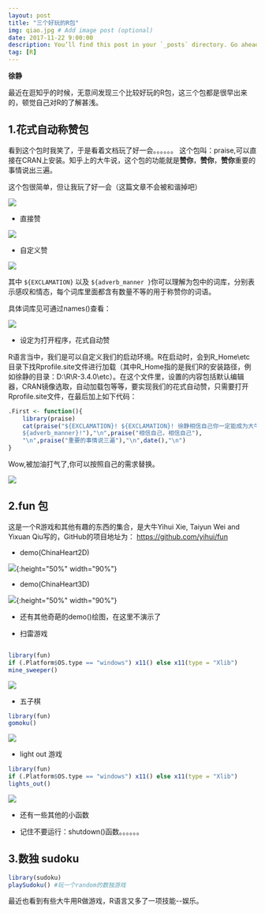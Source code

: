 ```yaml
---
layout: post
title: "三个好玩的R包"
img: qiao.jpg # Add image post (optional)
date: 2017-11-22 9:00:00 
description: You’ll find this post in your `_posts` directory. Go ahead and edit it and re-build the site to see your changes. # Add post description (optional)
tag: [R]
---
```

**徐静**

最近在逛知乎的时候，无意间发现三个比较好玩的R包，这三个包都是很早出来的，顿觉自己对R的了解甚浅。

## 1.花式自动称赞包

看到这个包时我笑了，于是看着文档玩了好一会。。。。。。
这个包叫：praise,可以直接在CRAN上安装。知乎上的大牛说，这个包的功能就是**赞你**，**赞你**，**赞你**重要的事情说出三遍。

这个包很简单，但让我玩了好一会（这篇文章不会被和谐掉吧）

![]({{site.url}}/assets/bowen12/output_0.png)

+ 直接赞

![]({{site.url}}/assets/bowen12/output_1.png)

+ 自定义赞

![]({{site.url}}/assets/bowen12/output_2.png)

其中 `${EXCLAMATION}` 以及 `${adverb_manner }`你可以理解为包中的词库，分别表示感叹和情态，每个词库里面都含有数量不等的用于称赞你的词语。

具体词库见可通过names()查看：

![]({{site.url}}/assets/bowen12/output_3.png)

+ 设定为打开程序，花式自动赞   

R语言当中，我们是可以自定义我们的启动环境。R在启动时，会到R_Home\etc目录下找Rprofile.site文件进行加载（其中R_Home指的是我们R的安装路径，例如徐静的目录：D:\R\R-3.4.0\etc）。在这个文件里，设置的内容包括默认编辑器，CRAN镜像选取，自动加载包等等，要实现我们的花式自动赞，只需要打开Rprofile.site文件，在最后加上如下代码：

```r
.First <- function(){  
    library(praise)  
    cat(praise("${EXCLAMATION}! ${EXCLAMATION}! 徐静相信自己你一定能成为大牛 
    ${adverb_manner}!"),"\n",praise("相信自己，相信自己"),
    "\n",praise("重要的事情说三遍"),"\n",date(),"\n")
}
```
Wow,被加油打气了,你可以按照自己的需求替换。

![]({{site.url}}/assets/bowen12/output_4.png)



## 2.fun 包

这是一个R游戏和其他有趣的东西的集合，是大牛Yihui Xie, Taiyun Wei and Yixuan Qiu写的，GitHub的项目地址为：
https://github.com/yihui/fun

+ demo(ChinaHeart2D)

![]({{site.url}}/assets/bowen12/output_5.png){:height="50%" width="90%"}

+ demo(ChinaHeart3D)

![]({{site.url}}/assets/bowen12/output_6.png){:height="50%" width="90%"}

+ 还有其他奇葩的demo()绘图，在这里不演示了

+ 扫雷游戏

```r

library(fun)
if (.Platform$OS.type == "windows") x11() else x11(type = "Xlib")
mine_sweeper()

```

![]({{site.url}}/assets/bowen12/output_7.png)

+ 五子棋

```r
library(fun)
gomoku()
```
![]({{site.url}}/assets/bowen12/output_8.png)

+  light out 游戏

```r
library(fun)
if (.Platform$OS.type == "windows") x11() else x11(type = "Xlib")
lights_out()
```
![]({{site.url}}/assets/bowen12/output_9.png)

+ 还有一些其他的小函数

+ 记住不要运行：shutdown()函数。。。。。。


## 3.数独 sudoku

```r
library(sudoku)
playSudoku() #玩一个random的数独游戏

```

最近也看到有些大牛用R做游戏，R语言又多了一项技能--娱乐。

